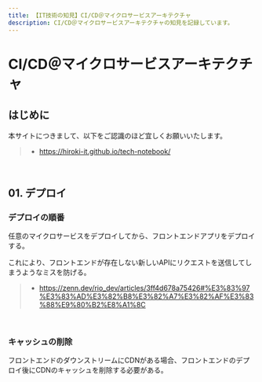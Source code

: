 ```yaml
---
title: 【IT技術の知見】CI/CD＠マイクロサービスアーキテクチャ
description: CI/CD＠マイクロサービスアーキテクチャの知見を記録しています。
---
```


# CI/CD＠マイクロサービスアーキテクチャ

## はじめに

本サイトにつきまして、以下をご認識のほど宜しくお願いいたします。

> - https://hiroki-it.github.io/tech-notebook/

<br>

## 01. デプロイ

### デプロイの順番

任意のマイクロサービスをデプロイしてから、フロントエンドアプリをデプロイする。

これにより、フロントエンドが存在しない新しいAPIにリクエストを送信してしまうようなミスを防げる。

> - https://zenn.dev/rio_dev/articles/3ff4d678a75426#%E3%83%97%E3%83%AD%E3%82%B8%E3%82%A7%E3%82%AF%E3%83%88%E9%80%B2%E8%A1%8C

<br>

### キャッシュの削除

フロントエンドのダウンストリームにCDNがある場合、フロントエンドのデプロイ後にCDNのキャッシュを削除する必要がある。

<br>
